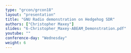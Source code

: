 ```yaml
---
type: "grcon/grcon18"
layout: "presentation"
title: "GNU Radio demonstration on Hedgehog SDR"
authors: ["Christopher Maxey"]
slides: "6-Christopher_Maxey-ABEAM_Demonstration.pdf"
youtube: ""
conference-day: "Wednesday"
weight: 6
---
```

<!-- FIXME -->
